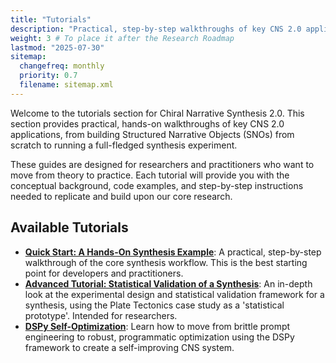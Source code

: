 ```yaml
---
title: "Tutorials"
description: "Practical, step-by-step walkthroughs of key CNS 2.0 applications and experiments."
weight: 3 # To place it after the Research Roadmap
lastmod: "2025-07-30"
sitemap:
  changefreq: monthly
  priority: 0.7
  filename: sitemap.xml
---
```


Welcome to the tutorials section for Chiral Narrative Synthesis 2.0. This section provides practical, hands-on walkthroughs of key CNS 2.0 applications, from building Structured Narrative Objects (SNOs) from scratch to running a full-fledged synthesis experiment.

These guides are designed for researchers and practitioners who want to move from theory to practice. Each tutorial will provide you with the conceptual background, code examples, and step-by-step instructions needed to replicate and build upon our core research.

## Available Tutorials

-   **[Quick Start: A Hands-On Synthesis Example](./quick-start-plate-tectonics/)**: A practical, step-by-step walkthrough of the core synthesis workflow. This is the best starting point for developers and practitioners.
-   **[Advanced Tutorial: Statistical Validation of a Synthesis](./plate-tectonics-synthesis/)**: An in-depth look at the experimental design and statistical validation framework for a synthesis, using the Plate Tectonics case study as a 'statistical prototype'. Intended for researchers.
-   **[DSPy Self-Optimization](./dspy-self-optimization/)**: Learn how to move from brittle prompt engineering to robust, programmatic optimization using the DSPy framework to create a self-improving CNS system.